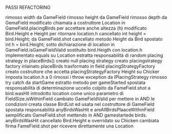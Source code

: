 PASSI REFACTORING

rimosso width da GameField
rimosso height da GameField
rimosso depth da GemaField
modificato chiamata a costruttore Location in GameField.placingBirds per accettare anche altezza (h)
modificato Bird.Height e Height per ritornare location.h
cancellato int height = bird.Height; da GameField.shot
cancellato metodo Height da Bird
spostato int h = bird.Height; sotto dichiarazione di location in GameField.isGameFieldValid
sostituito bird.Heigth con location.h
implementato equals su Location
estratta responsabilità di random placing strategy in placeBirds()
creato null placing strategy
creato placingstrategy factory
inlainato placeBirds
trasformato in field placingStrategyFactory
creato costruttore che accetta placingStrategyFactory
Height su Chicker imposta location.h a 0
rimossi i throw exception da IPlacingStrategy
rimosso try catch da startGame
estratto metodo per gameStarted 
spostata responsabilità di determinazione uccello colpito da FameField.shot a bird.wasHit
introdotto location come unico parametro di FieldSize.isWithinField
cambiato GameFieldValid per mettere in AND le condizioni
creata classe BirdList ed usata nel costruttore di GameField
spostata responsabilità anyBirdsWasHit e areAllBirdsPlaaceWithinField
semplificato GameField.shot mettendo in AND gamestartede birds. anyBirdsWasHit
cancellato Bird.Height e overridato su Chicken
cambiata firma FameField.shot per ricevere direttamente una Location
